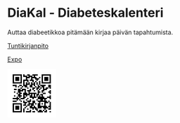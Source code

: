 # DiaKal - Diabeteskalenteri

Auttaa diabeetikkoa pitämään kirjaa päivän tapahtumista.

[Tuntikirjanpito](tuntikirjanpito.md)

[Expo](https://expo.io/@kuujakke/diakal)

![QR](expoqr.png)